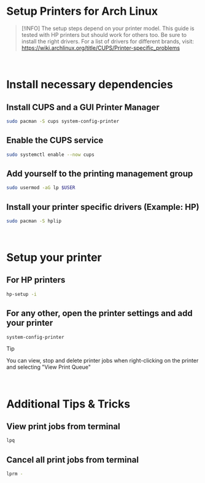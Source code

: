 # Setup Printers for Arch Linux

> [!INFO]
> The setup steps depend on your printer model.
> This guide is tested with HP printers but should work for others too.
> Be sure to install the right drivers. For a list of drivers for different brands,
> visit: https://wiki.archlinux.org/title/CUPS/Printer-specific_problems

<br>

# Install necessary dependencies

## Install CUPS and a GUI Printer Manager

```bash
sudo pacman -S cups system-config-printer
```

## Enable the CUPS service

```bash
sudo systemctl enable --now cups
```

## Add yourself to the printing management group

```bash
sudo usermod -aG lp $USER
```

## Install your printer specific drivers (Example: HP)

```bash
sudo pacman -S hplip
```

<br>

# Setup your printer

## For HP printers

```bash
hp-setup -i
```

## For any other, open the printer settings and add your printer

```bash
system-config-printer
```

> [!TIP]
> You can view, stop and delete printer jobs when right-clicking on the printer
> and selecting "View Print Queue"

<br>

# Additional Tips & Tricks

## View print jobs from terminal

```bash
lpq
```

## Cancel all print jobs from terminal

```bash
lprm -
```